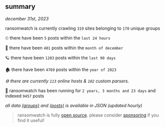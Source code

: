 
## summary
_december 31st, 2023_

ransomwatch is currently crawling `319` sites belonging to `170` unique groups

⏲ there have been `5` posts within the `last 24 hours`

🦈 there have been `401` posts within the `month of december`

🪐 there have been `1203` posts within the `last 90 days`

🏚 there have been `4769` posts within the `year of 2023`

_⚙️ there are currently `113` online hosts & `102` custom parsers._

🦕 ransomwatch has been running for `2 years, 3 months and 23 days` and indexed `9457` posts

_all data  [(groups)](http://ransomwhat.telemetry.ltd/groups) and [(posts)](http://ransomwhat.telemetry.ltd/posts) is available in JSON (updated hourly)_

> ransomwatch is fully [open source](https://github.com/joshhighet/ransomwatch#ransomwatch--). please consider [sponsoring](https://github.com/sponsors/joshhighet) if you find it useful!
